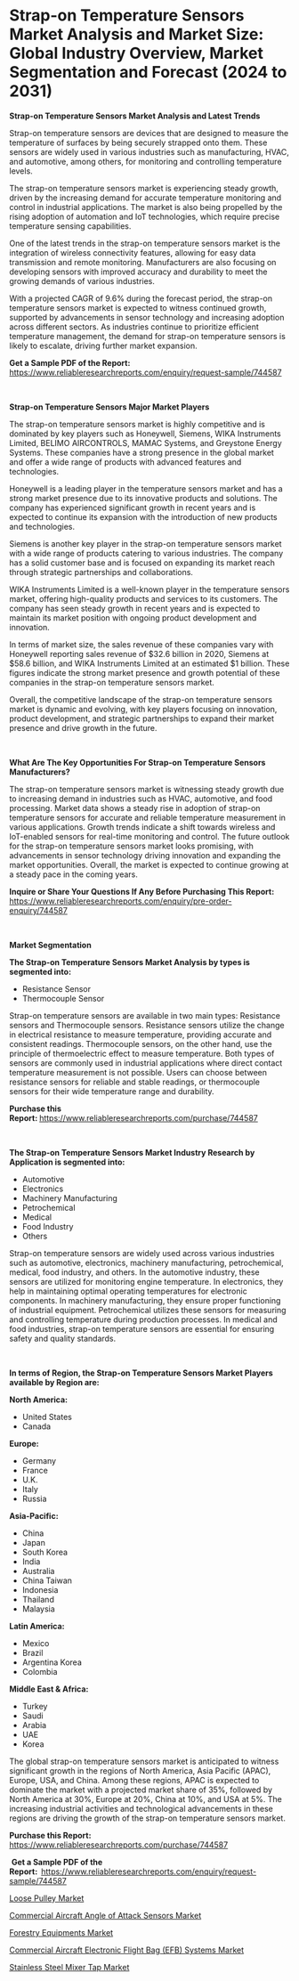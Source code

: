 <p><h1>Strap-on Temperature Sensors Market Analysis and Market Size: Global Industry Overview, Market Segmentation and Forecast (2024 to 2031)</h1></p><p><strong>Strap-on Temperature Sensors Market Analysis and Latest Trends</strong></p>
<p><p>Strap-on temperature sensors are devices that are designed to measure the temperature of surfaces by being securely strapped onto them. These sensors are widely used in various industries such as manufacturing, HVAC, and automotive, among others, for monitoring and controlling temperature levels.</p><p>The strap-on temperature sensors market is experiencing steady growth, driven by the increasing demand for accurate temperature monitoring and control in industrial applications. The market is also being propelled by the rising adoption of automation and IoT technologies, which require precise temperature sensing capabilities.</p><p>One of the latest trends in the strap-on temperature sensors market is the integration of wireless connectivity features, allowing for easy data transmission and remote monitoring. Manufacturers are also focusing on developing sensors with improved accuracy and durability to meet the growing demands of various industries.</p><p>With a projected CAGR of 9.6% during the forecast period, the strap-on temperature sensors market is expected to witness continued growth, supported by advancements in sensor technology and increasing adoption across different sectors. As industries continue to prioritize efficient temperature management, the demand for strap-on temperature sensors is likely to escalate, driving further market expansion.</p></p>
<p><strong>Get a Sample PDF of the Report:&nbsp;</strong> <a href="https://www.reliableresearchreports.com/enquiry/request-sample/744587">https://www.reliableresearchreports.com/enquiry/request-sample/744587</a></p>
<p>&nbsp;</p>
<p><strong>Strap-on Temperature Sensors Major Market Players</strong></p>
<p><p>The strap-on temperature sensors market is highly competitive and is dominated by key players such as Honeywell, Siemens, WIKA Instruments Limited, BELIMO AIRCONTROLS, MAMAC Systems, and Greystone Energy Systems. These companies have a strong presence in the global market and offer a wide range of products with advanced features and technologies.</p><p>Honeywell is a leading player in the temperature sensors market and has a strong market presence due to its innovative products and solutions. The company has experienced significant growth in recent years and is expected to continue its expansion with the introduction of new products and technologies.</p><p>Siemens is another key player in the strap-on temperature sensors market with a wide range of products catering to various industries. The company has a solid customer base and is focused on expanding its market reach through strategic partnerships and collaborations.</p><p>WIKA Instruments Limited is a well-known player in the temperature sensors market, offering high-quality products and services to its customers. The company has seen steady growth in recent years and is expected to maintain its market position with ongoing product development and innovation.</p><p>In terms of market size, the sales revenue of these companies vary with Honeywell reporting sales revenue of $32.6 billion in 2020, Siemens at $58.6 billion, and WIKA Instruments Limited at an estimated $1 billion. These figures indicate the strong market presence and growth potential of these companies in the strap-on temperature sensors market.</p><p>Overall, the competitive landscape of the strap-on temperature sensors market is dynamic and evolving, with key players focusing on innovation, product development, and strategic partnerships to expand their market presence and drive growth in the future.</p></p>
<p>&nbsp;</p>
<p><strong>What Are The Key Opportunities For Strap-on Temperature Sensors Manufacturers?</strong></p>
<p><p>The strap-on temperature sensors market is witnessing steady growth due to increasing demand in industries such as HVAC, automotive, and food processing. Market data shows a steady rise in adoption of strap-on temperature sensors for accurate and reliable temperature measurement in various applications. Growth trends indicate a shift towards wireless and IoT-enabled sensors for real-time monitoring and control. The future outlook for the strap-on temperature sensors market looks promising, with advancements in sensor technology driving innovation and expanding the market opportunities. Overall, the market is expected to continue growing at a steady pace in the coming years.</p></p>
<p><strong>Inquire or Share Your Questions If Any Before Purchasing This Report:</strong> <a href="https://www.reliableresearchreports.com/enquiry/pre-order-enquiry/744587">https://www.reliableresearchreports.com/enquiry/pre-order-enquiry/744587</a></p>
<p>&nbsp;</p>
<p><strong>Market Segmentation</strong></p>
<p><strong>The Strap-on Temperature Sensors Market Analysis by types is segmented into:</strong></p>
<p><ul><li>Resistance Sensor</li><li>Thermocouple Sensor</li></ul></p>
<p><p>Strap-on temperature sensors are available in two main types: Resistance sensors and Thermocouple sensors. Resistance sensors utilize the change in electrical resistance to measure temperature, providing accurate and consistent readings. Thermocouple sensors, on the other hand, use the principle of thermoelectric effect to measure temperature. Both types of sensors are commonly used in industrial applications where direct contact temperature measurement is not possible. Users can choose between resistance sensors for reliable and stable readings, or thermocouple sensors for their wide temperature range and durability.</p></p>
<p><strong>Purchase this Report:&nbsp;</strong><a href="https://www.reliableresearchreports.com/purchase/744587">https://www.reliableresearchreports.com/purchase/744587</a></p>
<p>&nbsp;</p>
<p><strong>The Strap-on Temperature Sensors Market Industry Research by Application is segmented into:</strong></p>
<p><ul><li>Automotive</li><li>Electronics</li><li>Machinery Manufacturing</li><li>Petrochemical</li><li>Medical</li><li>Food Industry</li><li>Others</li></ul></p>
<p><p>Strap-on temperature sensors are widely used across various industries such as automotive, electronics, machinery manufacturing, petrochemical, medical, food industry, and others. In the automotive industry, these sensors are utilized for monitoring engine temperature. In electronics, they help in maintaining optimal operating temperatures for electronic components. In machinery manufacturing, they ensure proper functioning of industrial equipment. Petrochemical utilizes these sensors for measuring and controlling temperature during production processes. In medical and food industries, strap-on temperature sensors are essential for ensuring safety and quality standards.</p></p>
<p>&nbsp;</p>
<p><strong>In terms of Region, the Strap-on Temperature Sensors Market Players available by Region are:</strong></p>
<p>
    <p> <strong> North America: </strong>
        <ul>
            <li>United States</li>
            <li>Canada</li>
        </ul>
        </p> 
    <p> <strong> Europe: </strong>
        <ul>
            <li>Germany</li>
            <li>France</li>
            <li>U.K.</li>
            <li>Italy</li>
            <li>Russia</li>
        </ul>
        </p> 
    <p> <strong> Asia-Pacific: </strong>
        <ul>
            <li>China</li>
            <li>Japan</li>
            <li>South Korea</li>
            <li>India</li>
            <li>Australia</li>
            <li>China Taiwan</li>
            <li>Indonesia</li>
            <li>Thailand</li>
            <li>Malaysia</li>
        </ul>
        </p> 
    <p> <strong> Latin America: </strong>
        <ul>
            <li>Mexico</li>
            <li>Brazil</li>
            <li>Argentina Korea</li>
            <li>Colombia</li>
        </ul>
        </p> 
    <p> <strong> Middle East & Africa: </strong>
        <ul>
            <li>Turkey</li>
            <li>Saudi</li>
            <li>Arabia</li>
            <li>UAE</li>
            <li>Korea</li>
        </ul>
    </p>
    </p>
<p><p>The global strap-on temperature sensors market is anticipated to witness significant growth in the regions of North America, Asia Pacific (APAC), Europe, USA, and China. Among these regions, APAC is expected to dominate the market with a projected market share of 35%, followed by North America at 30%, Europe at 20%, China at 10%, and USA at 5%. The increasing industrial activities and technological advancements in these regions are driving the growth of the strap-on temperature sensors market.</p></p>
<p><strong>Purchase this Report: </strong><a href="https://www.reliableresearchreports.com/purchase/744587">https://www.reliableresearchreports.com/purchase/744587</a></p>
<p>&nbsp;<strong>Get a Sample PDF of the Report:&nbsp;&nbsp;</strong><a href="https://www.reliableresearchreports.com/enquiry/request-sample/744587">https://www.reliableresearchreports.com/enquiry/request-sample/744587</a></p>
<p><strong></strong></p>
<p><p><a href="https://sulfuric-clavicle-d39.notion.site/Loose-Pulley-Market-Size-Market-Share-and-Global-Market-Analysis-Report-2024-2031-79e8b4075089478db3a8e587d9b4019c">Loose Pulley Market</a></p><p><a href="https://view.publitas.com/reportprime-1/commercial-aircraft-angle-of-attack-sensors-market-with-the-goal-of-estimating-the-market-size-and-future-growth-potential-of-various-market-segments-based-on-component-applications-end-user-and-region/">Commercial Aircraft Angle of Attack Sensors Market</a></p><p><a href="https://automatic-knee-4c7.notion.site/Forestry-Equipments-Market-Size-Growth-and-Forecast-from-2024-2031-50be92f2d0bd400889b9acf7cd961c08">Forestry Equipments Market</a></p><p><a href="https://view.publitas.com/reportprime-1/commercial-aircraft-electronic-flight-bag-efb-systems-market-size-market-share-and-global-market-analysis-report-2024-2031/">Commercial Aircraft Electronic Flight Bag (EFB) Systems Market</a></p><p><a href="https://sulfuric-clavicle-d39.notion.site/Stainless-Steel-Mixer-Tap-Market-Research-Report-Provides-Critical-Insights-that-can-help-Shape-Busi-3396f2d25cd147ebbba8cae1cca0483a">Stainless Steel Mixer Tap Market</a></p></p>